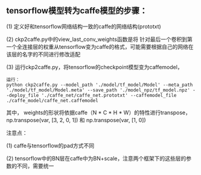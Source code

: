 ## tensorflow模型转为caffe模型的步骤：

(1) 定义好和tensorflow网络结构一致的caffe的网络结构(prototxt)

(2) ckp2caffe.py中的view_last_conv_weights函数是将 针对最后一个卷积到第一个全连接层的权重从tensorflow变为caffe的格式，可能需要根据自己的网络在该层的名字的不同进行修改适配

(3) 运行ckp2caffe.py，将tensorflow的checkpoint模型变为caffemodel，

```
运行：
python ckp2caffe.py --model_path './model/tf_model/Model' --meta_path './model/tf_model/Model.meta' --save_path './model_npz/tf_model.npz' --deploy_file './caffe_net/caffe_net.prototxt' --caffemodel_file ./caffe_model/caffe_net.caffemodel

```

其中， weights的形状将依据caffe（N * C * H * W）的特性进行transpose， np.transpose(var, [3, 2, 0, 1]) 和 np.transpose(var, [1, 0])


注意点：

(1) caffe与tensorflow的pad方式不同

(2) tensorflow中的BN层在caffe中为BN+scale，注意两个框架下的这些层的参数的不同，需要统一
